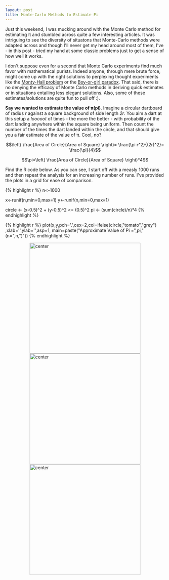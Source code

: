 ```yaml
---
layout: post
title: Monte-Carlo Methods to Estimate Pi
---
```




  Just this weekend, I was mucking around with the Monte Carlo method for estimating &pi; and stumbled across quite a few interesting articles. It was intriguing to see the diversity of situatons that Monte-Carlo methods were adapted across and though I'll never get my head around most of them, I've - in this post - tried my hand at some classic problems just to get a sense of how well it works. 

  I don't suppose even for a second that Monte Carlo experiments find much favor with mathematical purists. Indeed anyone, through mere brute force, might come up with the right solutions to perplexing thought experiments like the [Monty-Hall problem](http://en.wikipedia.org/wiki/Monty_Hall_problem) or the [Boy-or-girl paradox](http://en.wikipedia.org/wiki/Boy_or_Girl_paradox). That said, there is no denying the efficacy of Monte Carlo methods in deriving quick estimates or in situations entailing less elegant solutions. Also, some of these estimates/solutions are quite fun to pull off :). 

  **Say we wanted to estimate the value of &pi;(pi)**. Imagine a circular dartboard of radius *r* against a square background of side length *2r*. You aim a dart at this setup a *looooot* of times - the more the better - with probability of the dart landing anywhere within the square being uniform. Then count the number of the times the dart landed within the circle, and that should give you a fair estimate of the value of &pi;. Cool, no? 
  
  $$\left( \frac{Area of Circle}{Area of Square} \right)= \frac{\pi r^2}{(2r)^2}= \frac{\pi}{4}$$
  
  $$\pi=\left( \frac{Area of Circle}{Area of Square} \right)*4$$

  Find the R code below. As you can see, I start off with a measly 1000 runs and then repeat the analysis for an increasing number of runs. I've provided the plots in a grid for ease of comparison. 
  
    

{% highlight r %}
n<-1000

x<-runif(n,min=0,max=1)
y<-runif(n,min=0,max=1)

circle <- (x-0.5)^2 + (y-0.5)^2 <= (0.5)^2
pi <- (sum(circle)/n)*4
{% endhighlight %}


{% highlight r %}
plot(x,y,pch='.',cex=2,col=ifelse(circle,"tomato","grey")
     ,xlab='',ylab='',asp=1,
     main=paste("Approximate Value of Pi =",pi," (n=",n,")"))
{% endhighlight %}


<img src="http://velavar.github.io/images/MCM/unnamed-chunk-3-1.png" title="center" alt="center" style="display: block; margin: auto;width: 350px;" /><img src="http://velavar.github.io/images/MCM/unnamed-chunk-3-2.png" title="center" alt="center" style="display: block; margin: auto;width: 350px;" /><img src="http://velavar.github.io/images/MCM/unnamed-chunk-3-3.png" title="center" alt="center" style="display: block; margin: auto;width: 350px;" />

